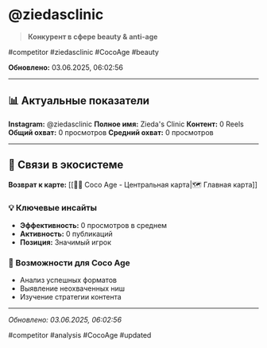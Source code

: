 # @ziedasclinic

> **Конкурент в сфере beauty & anti-age**

#competitor #ziedasclinic #CocoAge #beauty

**Обновлено:** 03.06.2025, 06:02:56

---

## 📊 Актуальные показатели

**Instagram:** @ziedasclinic
**Полное имя:** Zieda's Clinic
**Контент:** 0 Reels
**Общий охват:** 0 просмотров
**Средний охват:** 0 просмотров

---

## 🔗 Связи в экосистеме

**Возврат к карте:** [[🥥✨ Coco Age - Центральная карта|🗺️ Главная карта]]

### 💡 Ключевые инсайты
- **Эффективность:** 0 просмотров в среднем
- **Активность:** 0 публикаций
- **Позиция:** Значимый игрок

### 🎯 Возможности для Coco Age
- Анализ успешных форматов
- Выявление неохваченных ниш
- Изучение стратегии контента

---

*Обновлено: 03.06.2025, 06:02:56*

#competitor #analysis #CocoAge #updated